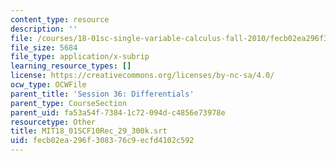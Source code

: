 ```yaml
---
content_type: resource
description: ''
file: /courses/18-01sc-single-variable-calculus-fall-2010/fecb02ea296f308376c9ecfd4102c592_MIT18_01SCF10Rec_29_300k.srt
file_size: 5684
file_type: application/x-subrip
learning_resource_types: []
license: https://creativecommons.org/licenses/by-nc-sa/4.0/
ocw_type: OCWFile
parent_title: 'Session 36: Differentials'
parent_type: CourseSection
parent_uid: fa53a54f-7384-1c72-094d-c4856e73978e
resourcetype: Other
title: MIT18_01SCF10Rec_29_300k.srt
uid: fecb02ea-296f-3083-76c9-ecfd4102c592
---
```

